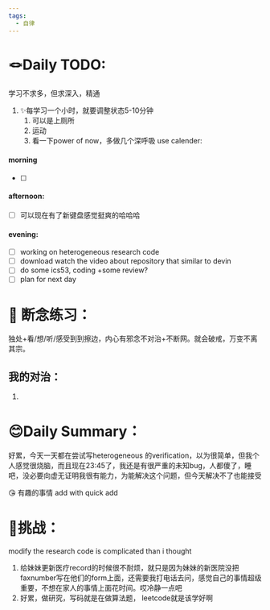 ```yaml
---
tags:
  - 自律
---
```


# 🪢Daily TODO: 
学习不求多，但求深入，精通
1. ✨每学习一个小时，就要调整状态5-10分钟
    1. 可以是上厕所
    2. 运动
    3. 看一下power of now，多做几个深呼吸
use calender:
#### morning
- [ ] 
#### afternoon: 
- [ ] 可以现在有了新键盘感觉挺爽的哈哈哈
#### evening: 
- [ ] working on heterogeneous research code 
- [ ] download watch the video about repository that similar to devin 
- [ ] do some ics53, coding +some review?
- [ ] plan for next day 
# 💪 断念练习： 
独处+看/想/听/感受到到擦边，内心有邪念不对治+不断网。就会破戒，万变不离其宗。
## 我的对治：
1. 
# 😊Daily Summary：
好累，今天一天都在尝试写heterogeneous 的verification，以为很简单，但我个人感觉很烧脑，而且现在23:45了，我还是有很严重的未知bug，人都傻了，睡吧，没必要向虚无证明我很有能力，为能解决这个问题，但今天解决不了也能接受

😘 有趣的事情 add with quick add

# 🤩挑战：
modify the research code is complicated than i thought

1. 给妹妹更新医疗record的时候很不耐烦，就只是因为妹妹的新医院没把faxnumber写在他们的form上面，还需要我打电话去问，感觉自己的事情超级重要，不想在家人的事情上面花时间。哎冷静一点吧
2. 好累，做研究，写码就是在做算法题， leetcode就是该学好啊